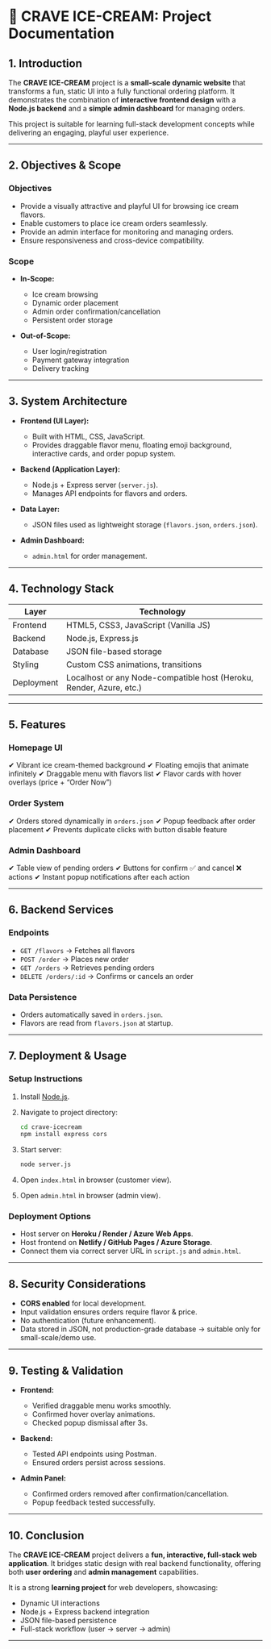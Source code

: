 # 🍦 CRAVE ICE-CREAM: Project Documentation

## 1. Introduction

The **CRAVE ICE-CREAM** project is a **small-scale dynamic website** that transforms a fun, static UI into a fully functional ordering platform. It demonstrates the combination of **interactive frontend design** with a **Node.js backend** and a **simple admin dashboard** for managing orders.

This project is suitable for learning full-stack development concepts while delivering an engaging, playful user experience.

---

## 2. Objectives & Scope

### Objectives

* Provide a visually attractive and playful UI for browsing ice cream flavors.
* Enable customers to place ice cream orders seamlessly.
* Provide an admin interface for monitoring and managing orders.
* Ensure responsiveness and cross-device compatibility.

### Scope

* **In-Scope:**

  * Ice cream browsing
  * Dynamic order placement
  * Admin order confirmation/cancellation
  * Persistent order storage
* **Out-of-Scope:**

  * User login/registration
  * Payment gateway integration
  * Delivery tracking

---

## 3. System Architecture

* **Frontend (UI Layer):**

  * Built with HTML, CSS, JavaScript.
  * Provides draggable flavor menu, floating emoji background, interactive cards, and order popup system.

* **Backend (Application Layer):**

  * Node.js + Express server (`server.js`).
  * Manages API endpoints for flavors and orders.

* **Data Layer:**

  * JSON files used as lightweight storage (`flavors.json`, `orders.json`).

* **Admin Dashboard:**

  * `admin.html` for order management.

---

## 4. Technology Stack

| Layer      | Technology                                                          |
| ---------- | ------------------------------------------------------------------- |
| Frontend   | HTML5, CSS3, JavaScript (Vanilla JS)                                |
| Backend    | Node.js, Express.js                                                 |
| Database   | JSON file-based storage                                             |
| Styling    | Custom CSS animations, transitions                                  |
| Deployment | Localhost or any Node-compatible host (Heroku, Render, Azure, etc.) |

---

## 5. Features

### Homepage UI

✔ Vibrant ice cream-themed background
✔ Floating emojis that animate infinitely
✔ Draggable menu with flavors list
✔ Flavor cards with hover overlays (price + “Order Now”)

### Order System

✔ Orders stored dynamically in `orders.json`
✔ Popup feedback after order placement
✔ Prevents duplicate clicks with button disable feature

### Admin Dashboard

✔ Table view of pending orders
✔ Buttons for confirm ✅ and cancel ❌ actions
✔ Instant popup notifications after each action

---

## 6. Backend Services

### Endpoints

* `GET /flavors` → Fetches all flavors
* `POST /order` → Places new order
* `GET /orders` → Retrieves pending orders
* `DELETE /orders/:id` → Confirms or cancels an order

### Data Persistence

* Orders automatically saved in `orders.json`.
* Flavors are read from `flavors.json` at startup.

---

## 7. Deployment & Usage

### Setup Instructions

1. Install [Node.js](https://nodejs.org/).
2. Navigate to project directory:

   ```bash
   cd crave-icecream
   npm install express cors
   ```
3. Start server:

   ```bash
   node server.js
   ```
4. Open `index.html` in browser (customer view).
5. Open `admin.html` in browser (admin view).

### Deployment Options

* Host server on **Heroku / Render / Azure Web Apps**.
* Host frontend on **Netlify / GitHub Pages / Azure Storage**.
* Connect them via correct server URL in `script.js` and `admin.html`.

---

## 8. Security Considerations

* **CORS enabled** for local development.
* Input validation ensures orders require flavor & price.
* No authentication (future enhancement).
* Data stored in JSON, not production-grade database → suitable only for small-scale/demo use.

---

## 9. Testing & Validation

* **Frontend:**

  * Verified draggable menu works smoothly.
  * Confirmed hover overlay animations.
  * Checked popup dismissal after 3s.

* **Backend:**

  * Tested API endpoints using Postman.
  * Ensured orders persist across sessions.

* **Admin Panel:**

  * Confirmed orders removed after confirmation/cancellation.
  * Popup feedback tested successfully.

---

## 10. Conclusion

The **CRAVE ICE-CREAM** project delivers a **fun, interactive, full-stack web application**. It bridges static design with real backend functionality, offering both **user ordering** and **admin management** capabilities.

It is a strong **learning project** for web developers, showcasing:

* Dynamic UI interactions
* Node.js + Express backend integration
* JSON file-based persistence
* Full-stack workflow (user → server → admin)

---

